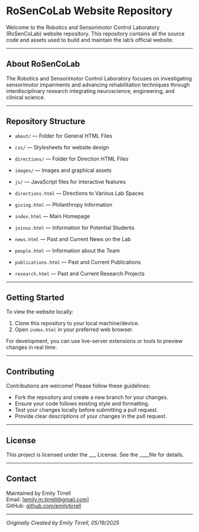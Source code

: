 # RoSenCoLab Website Repository

Welcome to the Robotics and Sensorimotor Control Laboratory (RoSenCoLab) website repository. This repository contains all the source code and assets used to build and maintain the lab’s official website.

---

## About RoSenCoLab

The Robotics and Sensorimotor Control Laboratory focuses on investigating sensorimotor impairments and advancing rehabilitation techniques through interdisciplinary research integrating neuroscience, engineering, and clinical science.

---

## Repository Structure

- `about/` — Folder for General HTML Files
- `css/` — Stylesheets for website design
- `directions/` — Folder for Direction HTML Files
- `images/` — Images and graphical assets
- `js/` — JavaScript files for interactive features

- `directions.html` — Directions to Various Lab Spaces
- `giving.html` — Philanthropy Information
- `index.html` — Main Homepage
- `joinus.html` — Information for Potential Students
- `news.html` — Past and Current News on the Lab
- `people.html` — Information about the Team
- `publications.html` — Past and Current Publications
- `research.html` — Past and Current Research Projects

---

## Getting Started

To view the website locally:

1. Clone this repository to your local machine/device.
2. Open `index.html` in your preferred web browser.

For development, you can use live-server extensions or tools to preview changes in real time.

---

## Contributing

Contributions are welcome! Please follow these guidelines:

- Fork the repository and create a new branch for your changes.
- Ensure your code follows existing style and formatting.
- Test your changes locally before submitting a pull request.
- Provide clear descriptions of your changes in the pull request.

---

## License

This project is licensed under the ___ License. See the ____file for details.

---

## Contact

Maintained by Emily Tirrell  
Email: [emily.m.tirrell@gmail.com]  
GitHub: [github.com/emilytirrell](https://github.com/emilytirrell)

---

*Originally Created by Emily Tirrell, 05/19/2025*
